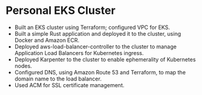 # Personal EKS Cluster
- Built an EKS cluster using Terraform; configured VPC for EKS.
- Built a simple Rust application and deployed it to the cluster, using Docker and Amazon ECR.
- Deployed aws-load-balancer-controller to the cluster to manage Application Load Balancers for Kubernetes ingress.
- Deployed Karpenter to the cluster to enable ephemerality of Kubernetes nodes.
- Configured DNS, using Amazon Route 53 and Terraform, to map the domain name to the load balancer.
- Used ACM for SSL certificate management.

